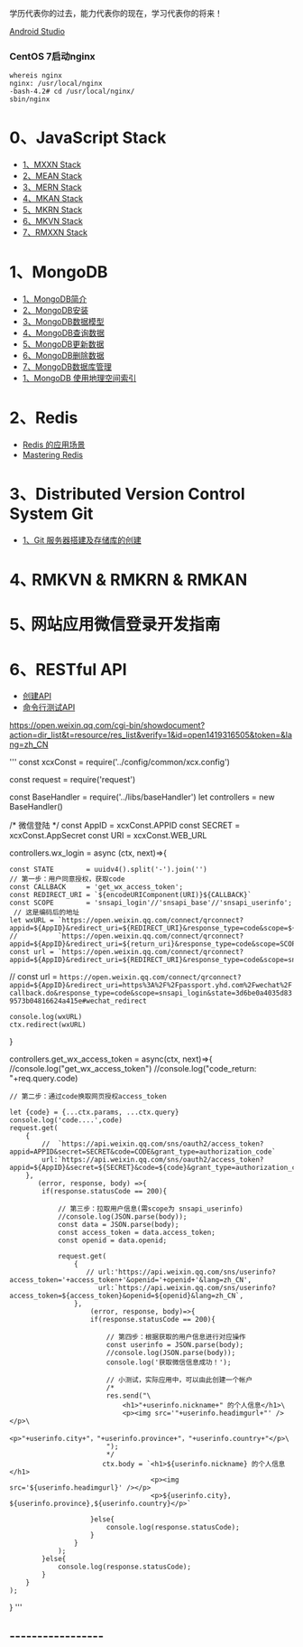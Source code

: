 学历代表你的过去，能力代表你的现在，学习代表你的将来！

[Android Studio](http://www.android-studio.org/)

### CentOS 7启动nginx
```
whereis nginx
nginx: /usr/local/nginx
-bash-4.2# cd /usr/local/nginx/
sbin/nginx
```

# 0、JavaScript Stack
 - [1、MXXN Stack](../../tree/01-MXXN-Stack) 
 - [2、MEAN Stack](../../tree/02-MEAN-Stack)
 - [3、MERN Stack](../../tree/03-MERN-Stack)
 - [4、MKAN Stack](../../tree/04-MKAN-Stack) 
 - [5、MKRN Stack](../../tree/05-MKAN-Stack) 
 - [6、MKVN Stack](../../tree/06-MKAN-Stack) 
 - [7、RMXXN Stack](../../tree/07-RMXXN-Stack) 

# 1、MongoDB
- [1、MongoDB简介](../../tree/11-mongodb-introduction)
- [2、MongoDB安装](../../tree/11-mongodb-install)
- [3、MongoDB数据模型](../../tree/11-mongodb-data-model)
- [4、MongoDB查询数据](../../tree/11-mongodb-query-data)
- [5、MongoDB更新数据](../../tree/11-mongodb-Update-data)
- [6、MongoDB删除数据](../../tree/11-mongodb-delete-data])
- [7、MongoDB数据库管理](../../tree/11-mongodb-Database-management)
- [1、MongoDB 使用地理空间索引](../../tree/11-MongoDB-uses-geospatial-ndex)

# 2、Redis
- [Redis 的应用场景](../../tree/01-redis-application-cenarios)
- [Mastering Redis](https://github.com/PacktPublishing/Mastering-Redis)

# 3、Distributed Version Control System Git
- [1、Git 服务器搭建及存储库的创建](../../tree/31-Git-install)

# 4､ RMKVN & RMKRN & RMKAN

# 5､ 网站应用微信登录开发指南

# 6、RESTful API
- [创建API](../../tree/01-RESTful-API)
- [命令行测试API](../../tree/02-RESTful-API)

https://open.weixin.qq.com/cgi-bin/showdocument?action=dir_list&t=resource/res_list&verify=1&id=open1419316505&token=&lang=zh_CN

'''
const xcxConst = require('../config/common/xcx.config')

const request = require('request')

const BaseHandler = require('../libs/baseHandler')
let controllers = new BaseHandler()

/* 微信登陆 */
const AppID  = xcxConst.APPID
const SECRET = xcxConst.AppSecret
const URI    = xcxConst.WEB_URL

controllers.wx_login = async (ctx, next)=>{
   
    const STATE        = uuidv4().split('-').join('')
    // 第一步：用户同意授权，获取code
    const CALLBACK     = 'get_wx_access_token';
    const REDIRECT_URI = `${encodeURIComponent(URI)}${CALLBACK}`  
    const SCOPE        = 'snsapi_login'//'snsapi_base'//'snsapi_userinfo';
     // 这是编码后的地址
    let wxURL = `https://open.weixin.qq.com/connect/qrconnect?appid=${AppID}&redirect_uri=${REDIRECT_URI}&response_type=code&scope=${SCOPE}&state=${STATE}#wechat_redirect`
    //          `https://open.weixin.qq.com/connect/qrconnect?appid=${AppID}&redirect_uri=${return_uri}&response_type=code&scope=SCOPE&state=STATE#wechat_redirect`
    const url = `https://open.weixin.qq.com/connect/qrconnect?appid=${AppID}&redirect_uri=${REDIRECT_URI}&response_type=code&scope=snsapi_login&state=3d6be0a4035d839573b04816624a415e#wechat_redirect`
   // const url = `https://open.weixin.qq.com/connect/qrconnect?appid=${AppID}&redirect_uri=https%3A%2F%2Fpassport.yhd.com%2Fwechat%2Fcallback.do&response_type=code&scope=snsapi_login&state=3d6be0a4035d839573b04816624a415e#wechat_redirect`
  
   
    console.log(wxURL)
    ctx.redirect(wxURL)
    
}


controllers.get_wx_access_token = async(ctx, next)=>{
    //console.log("get_wx_access_token")
    //console.log("code_return: "+req.query.code)
    
    // 第二步：通过code换取网页授权access_token
  
    let {code} = {...ctx.params, ...ctx.query}
    console.log('code....',code)
    request.get(
        {   
            //  `https://api.weixin.qq.com/sns/oauth2/access_token?appid=APPID&secret=SECRET&code=CODE&grant_type=authorization_code`
            url:`https://api.weixin.qq.com/sns/oauth2/access_token?appid=${AppID}&secret=${SECRET}&code=${code}&grant_type=authorization_code`,
        },
           (error, response, body) =>{
            if(response.statusCode == 200){
                
                // 第三步：拉取用户信息(需scope为 snsapi_userinfo)
                //console.log(JSON.parse(body));
                const data = JSON.parse(body);
                const access_token = data.access_token;
                const openid = data.openid;
                
                request.get(
                    {
                       // url:'https://api.weixin.qq.com/sns/userinfo?access_token='+access_token+'&openid='+openid+'&lang=zh_CN',
                          url:`https://api.weixin.qq.com/sns/userinfo?access_token=${access_token}&openid=${openid}&lang=zh_CN`,
                    },
                        (error, response, body)=>{
                        if(response.statusCode == 200){
                            
                            // 第四步：根据获取的用户信息进行对应操作
                            const userinfo = JSON.parse(body);
                            //console.log(JSON.parse(body));
                            console.log('获取微信信息成功！');
                            
                            // 小测试，实际应用中，可以由此创建一个帐户
                            /*
                            res.send("\
                                <h1>"+userinfo.nickname+" 的个人信息</h1>\
                                <p><img src='"+userinfo.headimgurl+"' /></p>\
                                <p>"+userinfo.city+"，"+userinfo.province+"，"+userinfo.country+"</p>\
                            ");
                            */
                           ctx.body = `<h1>${userinfo.nickname} 的个人信息</h1>
                                       <p><img src='${userinfo.headimgurl}' /></p>
                                       <p>${userinfo.city}, ${userinfo.province},${userinfo.country}</p>`
                            
                        }else{
                            console.log(response.statusCode);
                        }
                    }
                );
            }else{
                console.log(response.statusCode);
            }
        }
    );
}
'''

## -----------------



